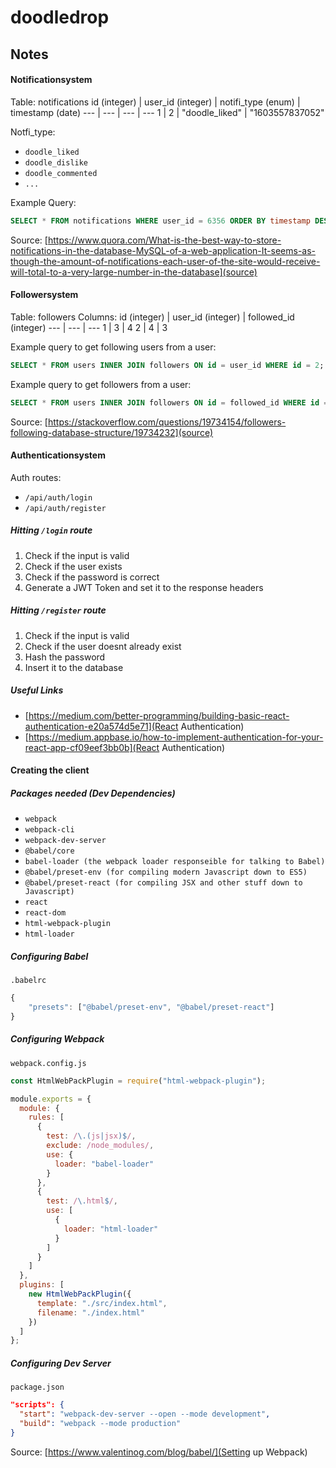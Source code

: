 # doodledrop 

## Notes

#### Notificationsystem
Table: notifications
id (integer) | user_id (integer)  | notifi_type (enum) | timestamp (date)
--- | --- | --- | ---
1 | 2 | "doodle_liked" | "1603557837052"

Notfi_type: 
- `doodle_liked`
- `doodle_dislike` 
- `doodle_commented`
- `...` <br>

Example Query: 
```sql
SELECT * FROM notifications WHERE user_id = 6356 ORDER BY timestamp DESC;
```

Source:
[https://www.quora.com/What-is-the-best-way-to-store-notifications-in-the-database-MySQL-of-a-web-application-It-seems-as-though-the-amount-of-notifications-each-user-of-the-site-would-receive-will-total-to-a-very-large-number-in-the-database](source)

#### Followersystem
Table: followers
Columns: 
id (integer) | user_id (integer) | followed_id (integer)
--- | --- | ---
1 | 3 | 4
2 | 4 | 3

Example query to get following users from a user: 
```sql
SELECT * FROM users INNER JOIN followers ON id = user_id WHERE id = 2;
```
Example query to get followers from a user: 
```sql
SELECT * FROM users INNER JOIN followers ON id = followed_id WHERE id = 2;
```
Source:
[https://stackoverflow.com/questions/19734154/followers-following-database-structure/19734232](source)


#### Authenticationsystem

Auth routes:
- `/api/auth/login`
- `/api/auth/register`

##### Hitting `/login` route

1. Check if the input is valid
2. Check if the user exists
3. Check if the password is correct
4. Generate a JWT Token and set it to the response headers

##### Hitting `/register` route

1. Check if the input is valid
2. Check if the user doesnt already exist
3. Hash the password
4. Insert it to the database

##### Useful Links
- [https://medium.com/better-programming/building-basic-react-authentication-e20a574d5e71](React Authentication)
- [https://medium.appbase.io/how-to-implement-authentication-for-your-react-app-cf09eef3bb0b](React Authentication)

#### Creating the client

##### Packages needed (Dev Dependencies)
- `webpack`
- `webpack-cli`
- `webpack-dev-server`
- `@babel/core`
- `babel-loader (the webpack loader responseible for talking to Babel)`
- `@babel/preset-env (for compiling modern Javascript down to ES5)`
- `@babel/preset-react (for compiling JSX and other stuff down to Javascript)`
- `react`
- `react-dom`
- `html-webpack-plugin`
- `html-loader`

##### Configuring Babel
`.babelrc`
```js
{
    "presets": ["@babel/preset-env", "@babel/preset-react"]
}
```

##### Configuring Webpack
`webpack.config.js`
```js
const HtmlWebPackPlugin = require("html-webpack-plugin");

module.exports = {
  module: {
    rules: [
      {
        test: /\.(js|jsx)$/,
        exclude: /node_modules/,
        use: {
          loader: "babel-loader"
        }
      },
      {
        test: /\.html$/,
        use: [
          {
            loader: "html-loader"
          }
        ]
      }
    ]
  },
  plugins: [
    new HtmlWebPackPlugin({
      template: "./src/index.html",
      filename: "./index.html"
    })
  ]
};
```

##### Configuring Dev Server
`package.json`
```json
"scripts": {
  "start": "webpack-dev-server --open --mode development",
  "build": "webpack --mode production"
}
```

Source: [https://www.valentinog.com/blog/babel/](Setting up Webpack)
